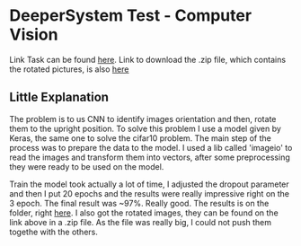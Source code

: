 # DeeperSystem Test - Computer Vision

Link Task can be found [here](https://gist.github.com/csaftoiu/9fccaf47fd8f96cd378afd8fdd0d63c1).
Link to download the .zip file, which contains the rotated pictures, is also [here](...)

## Little Explanation

The problem is to us CNN to identify images orientation and then, rotate them to the upright position. To solve this problem I use a model given by Keras, the same one to solve the cifar10 problem. The main step of the process was to prepare the data to the model. I used a lib called 'imageio' to read the images and transform them into vectors, after some preprocessing they were ready to be used on the model.

Train the model took actually a lot of time, I adjusted the dropout parameter and then I put 20 epochs and the results were really impressive right on the 3 epoch. The final result was ~97%. Really good. The results is on the folder, right [here](test.preds.csv). I also got the rotated images, they can be found on the link above in a .zip file. As the file was really big, I could not push them togethe with the others.